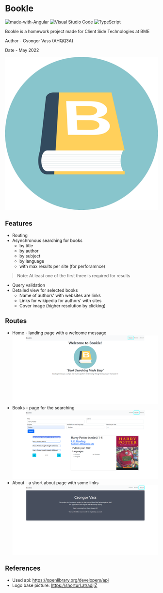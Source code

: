 # Bookle

[![made-with-Angular](https://img.shields.io/badge/Made%20with-Angular-1f425f.svg)](https://angular.io/)
[![Visual Studio Code](https://img.shields.io/badge/--007ACC?logo=visual%20studio%20code&logoColor=ffffff)](https://code.visualstudio.com/)
[![TypeScript](https://badgen.net/badge/icon/typescript?icon=typescript&label)](https://typescriptlang.org)

Bookle is a homework project made for Client Side Technologies at BME

Author - Csongor Vass (AHQQ3A)

Date - May 2022

![](bookle/src/favicon.ico)

## Features

*   Routing
*   Asynchronous searching for books
    * by title
    * by author
    * by subject
    * by language
    * with max results per site (for perforamnce)

   > Note: At least one of the first three is required for results

*   Query validation
*   Detailed view for selected books
    * Name of authors' with websites are links
    * Links for wikipedia for authors' with sites 
    * Cover image (higher resolution by clicking)


## Routes

* Home - landing page with a welcome message
![](homepage.png)
* Books - page for the searching
![](bookspage.png)
* About - a short about page with some links
![](aboutpage.png)

## References
 * Used api: https://openlibrary.org/developers/api
 * Logo base picture: https://shorturl.at/adjIZ 

